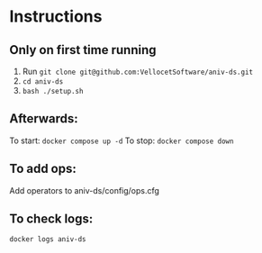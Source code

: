 # Instructions
## Only on first time running
1. Run `git clone git@github.com:VellocetSoftware/aniv-ds.git`
2. `cd aniv-ds`
3. `bash ./setup.sh`
## Afterwards:
To start: `docker compose up -d`
To stop: `docker compose down`
## To add ops:
Add operators to aniv-ds/config/ops.cfg
## To check logs:
`docker logs aniv-ds`
